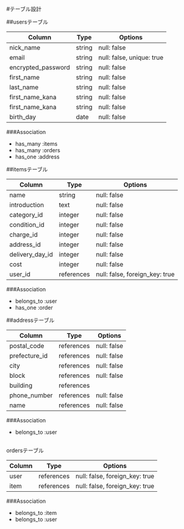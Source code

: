 #テーブル設計


##usersテーブル

| Column             | Type   | Options                   |
| ------------------ | ------ | ------------------------- |
| nick_name          | string | null: false               |
| email              | string | null: false, unique: true |
| encrypted_password | string | null: false               |
| first_name         | string | null: false               |
| last_name          | string | null: false               |
| first_name_kana    | string | null: false               |
| first_name_kana    | string | null: false               |
| birth_day          | date   | null: false               |

###Association
- has_many :items
- has_many :orders
- has_one :address



##itemsテーブル

| Column          | Type          | Options                        |
| --------------- | ------------- | ------------------------------ |
| name            | string        | null: false                    |
| introduction    | text          | null: false                    |
| category_id     | integer       | null: false                    |
| condition_id    | integer       | null: false                    |
| charge_id       | integer       | null: false                    |
| address_id      | integer       | null: false                    |
| delivery_day_id | integer       | null: false                    |
| cost            | integer       | null: false                    |
| user_id         | references    | null: false, foreign_key: true |

###Association
- belongs_to :user
- has_one :order



##addressテーブル

| Column        | Type       | Options     |
| ------------- | ---------- | ----------- |
| postal_code   | references | null: false |
| prefecture_id | references | null: false |
| city          | references | null: false |
| block         | references | null: false |
| building      | references |             |
| phone_number  | references | null: false |
| name          | references | null: false |

###Association
- belongs_to :user


##
ordersテーブル

| Column | Type       | Options                        |
| ------ | ---------- | ------------------------------ |
| user   | references | null: false, foreign_key: true |
| item   | references | null: false, foreign_key: true |

###Association
- belongs_to :item
- belongs_to :user

